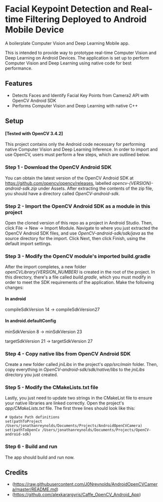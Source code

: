# Facial Keypoint Detection and Real-time Filtering Deployed to Android Mobile Device 
A boilerplate Computer Vision and Deep Learning Mobile app.

This is intended to provide way to prototype real-time Computer Vision and Deep Learning on Android Devices. The application is set up to perform Computer Vision and Deep Learning using native code for best performance. 


## Features
- Detects Faces and Identify Facial Key Points from Camera2 API with OpenCV Android SDK
- Performs Computer Vision and Deep Learning with native C++

## Setup
#### [Tested with OpenCV 3.4.2]
This project contains only the Android code necessary for performing native Computer Vision and Deep Learning Inference. In order to import and use OpenCV, users must perform a few steps, which are outlined below.

### Step 1 - Download the OpenCV Android SDK
You can obtain the latest version of the OpenCV Android SDK at https://github.com/opencv/opencv/releases, labelled *opencv-{VERSION}-android-sdk.zip* under Assets. After extracting the contents of the zip file, you should have a directory called *OpenCV-android-sdk*.

### Step 2 - Import the OpenCV Android SDK as a module in this project
Open the cloned version of this repo as a project in Android Studio. Then, click File -> New -> Import Module. Navigate to where you just extracted the OpenCV Android SDK files, and use *OpenCV-android-sdk/sdk/java* as the source directory for the import. Click Next, then click Finish, using the default import settings.

### Step 3 - Modify the OpenCV module's imported build.gradle
After the import completes, a new folder *openCVLibrary{VERSION_NUMBER}* is created in the root of the project. In this directory, there's a file called *build.gradle*, which you must modify in order to meet the SDK requirements of the application. Make the following changes:

#### In android
compileSdkVersion 14 -> compileSdkVersion27

#### In android.defaultConfig
minSdkVersion 8 -> minSdkVersion 23

targetSdkVersion 21 -> targetSdkVersion 27

### Step 4 - Copy native libs from OpenCV Android SDK
Create a new folder called *jniLibs* in the project's *app/src/main* folder. Then, copy everything in *OpenCV-android-sdk/sdk/native/libs* to the *jniLibs* directory you just created.

### Step 5 - Modify the CMakeLists.txt file
Lastly, you just need to update two strings in the CMakeList file to ensure your native libraries are linked correctly.
Open the project's *app/CMakeLists.txt* file. The first three lines should look like this:
```
# Update Path definitions
set(pathToProject /Users/jonathanreynolds/Documents/Projects/AndroidOpenCVCamera)
set(pathToOpenCv /Users/jonathanreynolds/Documents/Projects/OpenCV-android-sdk)
```

### Step 6 - Build and run
The app should build and run now. 

## Credits
 - (https://raw.githubusercontent.com/J0Nreynolds/AndroidOpenCVCamera/master/README.md)
 - (https://github.com/alexkarargyris/Caffe_OpenCV_Android_App)
